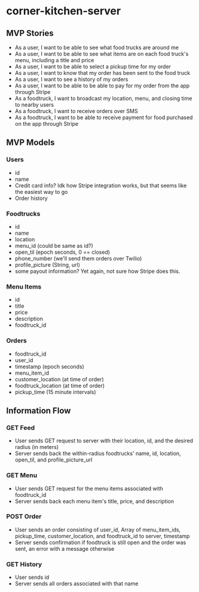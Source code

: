 # corner-kitchen-server

## MVP Stories
* As a user, I want to be able to see what food trucks are around me 
* As a user, I want to be able to see what items are on each food truck's menu, including a title and price
* As a user, I want to be able to select a pickup time for my order
* As a user, I want to know that my order has been sent to the food truck
* As a user, I want to see a history of my orders
* As a user, I want to be able to be able to pay for my order from the app through Stripe
* As a foodtruck, I want to broadcast my location, menu, and closing time to nearby users
* As a foodtruck, I want to receive orders over SMS
* As a foodtruck, I want to be able to receive payment for food purchased on the app through Stripe

## MVP Models

### Users
* id
* name
* Credit card info? Idk how Stripe integration works, but that seems like the easiest way to go
* Order history

### Foodtrucks
* id
* name
* location
* menu_id (could be same as id?)
* open_til (epoch seconds, 0 == closed)
* phone_number (we'll send them orders over Twilio)
* profile_picture (String, url)
* some payout information? Yet again, not sure how Stripe does this.

### Menu Items
* id
* title
* price
* description
* foodtruck_id

### Orders
* foodtruck_id
* user_id
* timestamp (epoch seconds)
* menu_item_id
* customer_location (at time of order)
* foodtruck_location (at time of order)
* pickup_time (15 minute intervals)

## Information Flow

### GET Feed
* User sends GET request to server with their location, id, and the desired radius (in meters)
* Server sends back the within-radius foodtrucks' name, id, location, open_til, and profile_picture_url

### GET Menu
* User sends GET request for the menu items associated with foodtruck_id
* Server sends back each menu item's title, price, and description

### POST Order
* User sends an order consisting of user_id, Array of menu_item_ids, pickup_time, customer_location, and foodtruck_id to server, timestamp
* Server sends confirmation if foodtruck is still open and the order was sent, an error with a message otherwise

### GET History
* User sends id
* Server sends all orders associated with that name
